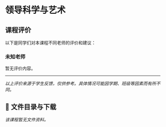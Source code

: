 # 领导科学与艺术

## 课程评价

以下是同学们对本课程不同老师的评价和建议：

### 未知老师

暂无评价内容。

---

*以上评价来源于学生反馈，仅供参考。具体情况可能因学期、班级等因素而有所不同。*
## 📄 文件目录与下载

_该课程暂无文件资料。_
